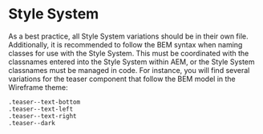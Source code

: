 # Style System

As a best practice, all Style System variations should be in their own file. Additionally, it is recommended to follow the BEM syntax when naming classes for use with the Style System. This must be coordinated with the classnames entered into the Style System within AEM, or the Style System classnames must be managed in code. For instance, you will find several variations for the teaser component that follow the BEM model in the Wireframe theme:

```
.teaser--text-bottom
.teaser--text-left
.teaser--text-right
.teaser--dark
```
